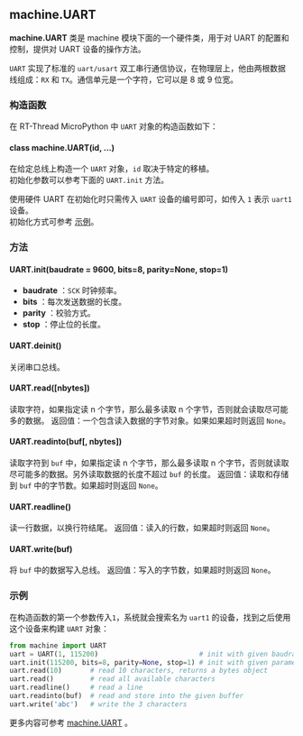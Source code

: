 ## machine.UART

**machine.UART** 类是 machine 模块下面的一个硬件类，用于对 UART 的配置和控制，提供对 UART 设备的操作方法。

`UART` 实现了标准的 `uart/usart` 双工串行通信协议，在物理层上，他由两根数据线组成：`RX` 和 `TX`。通信单元是一个字符，它可以是 8 或 9 位宽。

### 构造函数

在 RT-Thread MicroPython 中 `UART` 对象的构造函数如下：

#### **class machine.UART**(id, ...)
在给定总线上构造一个 `UART` 对象，`id` 取决于特定的移植。  
初始化参数可以参考下面的 `UART.init` 方法。 

使用硬件 UART 在初始化时只需传入 `UART` 设备的编号即可，如传入 `1` 表示 `uart1` 设备。   
初始化方式可参考 [示例](#_3)。

### 方法

#### **UART.init**(baudrate = 9600, bits=8, parity=None, stop=1)
- **baudrate** ：`SCK` 时钟频率。
- **bits** ：每次发送数据的长度。
- **parity** ：校验方式。
- **stop** ：停止位的长度。

#### **UART.deinit**()
关闭串口总线。

#### **UART.read**([nbytes])
读取字符，如果指定读 n 个字节，那么最多读取 n 个字节，否则就会读取尽可能多的数据。
返回值：一个包含读入数据的字节对象。如果如果超时则返回 `None`。

#### **UART.readinto**(buf[, nbytes])
读取字符到 `buf` 中，如果指定读 n 个字节，那么最多读取 n 个字节，否则就读取尽可能多的数据。另外读取数据的长度不超过 `buf` 的长度。
返回值：读取和存储到 `buf` 中的字节数。如果超时则返回 `None`。

#### **UART.readline**()
读一行数据，以换行符结尾。
返回值：读入的行数，如果超时则返回 `None`。

#### **UART.write**(buf)
将 `buf` 中的数据写入总线。
返回值：写入的字节数，如果超时则返回 `None`。

### 示例

在构造函数的第一个参数传入`1`，系统就会搜索名为 `uart1` 的设备，找到之后使用这个设备来构建 `UART` 对象：

```python
from machine import UART
uart = UART(1, 115200)                         # init with given baudrate
uart.init(115200, bits=8, parity=None, stop=1) # init with given parameters
uart.read(10)       # read 10 characters, returns a bytes object
uart.read()         # read all available characters
uart.readline()     # read a line
uart.readinto(buf)  # read and store into the given buffer
uart.write('abc')   # write the 3 characters
```

  更多内容可参考 [machine.UART](http://docs.micropython.org/en/latest/pyboard/library/machine.UART.html) 。